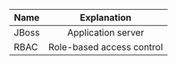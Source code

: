| Name     |      Explanation           |
|----------|:-------------:             |
| JBoss     |  Application server |
| RBAC     |  Role-based access control |
